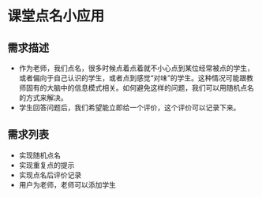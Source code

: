 # 课堂点名小应用
## 需求描述
- 作为老师，我们点名，很多时候点着点着就不小心点到某位经常被点的学生，或者偏向于自己认识的学生，或者点到感觉“对味”的学生。这种情况可能跟教师固有的大脑中的信息模式相关。如何避免这样的问题，我们可以用随机点名的方式来解决。
- 学生回答问题后，我们希望能立即给一个评价，这个评价可以记录下来。

## 需求列表
- 实现随机点名
- 实现重复点的提示
- 实现点名后评价记录
- 用户为老师，老师可以添加学生


